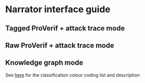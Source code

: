 # Narrator interface guide

## Tagged ProVerif + attack trace mode

## Raw ProVerif + attack trace mode

## Knowledge graph mode

See [here](classification.md) for the classification colour coding list and description
